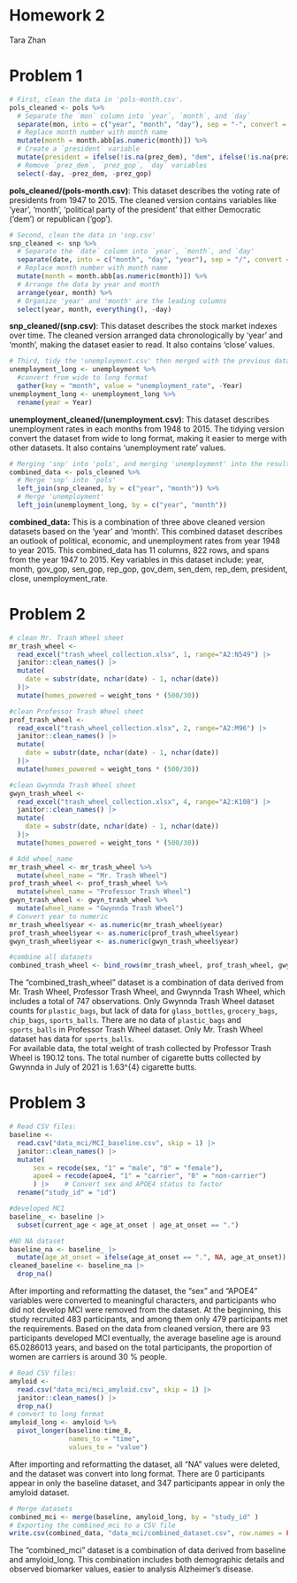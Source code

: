 Homework 2
================
Tara Zhan

# Problem 1

``` r
# First, clean the data in 'pols-month.csv'.
pols_cleaned <- pols %>%
  # Separate the `mon` column into `year`, `month`, and `day`
  separate(mon, into = c("year", "month", "day"), sep = "-", convert = TRUE) %>%
  # Replace month number with month name
  mutate(month = month.abb[as.numeric(month)]) %>%
  # Create a `president` variable
  mutate(president = ifelse(!is.na(prez_dem), "dem", ifelse(!is.na(prez_gop), "gop", NA))) %>%
  # Remove `prez_dem`, `prez_gop`, `day` variables
  select(-day, -prez_dem, -prez_gop)
```

**pols_cleaned/(pols-month.csv)**: This dataset describes the voting
rate of presidents from 1947 to 2015. The cleaned version contains
variables like ‘year’, ‘month’, ‘political party of the president’ that
either Democratic (‘dem’) or republican (‘gop’).

``` r
# Second, clean the data in 'snp.csv'
snp_cleaned <- snp %>%
  # Separate the `date` column into `year`, `month`, and `day'
  separate(date, into = c("month", "day", "year"), sep = "/", convert = TRUE) %>%
  # Replace month number with month name
  mutate(month = month.abb[as.numeric(month)]) %>%
  # Arrange the data by year and month
  arrange(year, month) %>%
  # Organize 'year' and 'month' are the leading columns
  select(year, month, everything(), -day)
```

**snp_cleaned/(snp.csv)**: This dataset describes the stock market
indexes over time. The cleaned version arranged data chronologically by
‘year’ and ‘month’, making the dataset easier to read. It also contains
‘close’ values.

``` r
# Third, tidy the 'unemployment.csv' then merged with the previous datasets
unemployment_long <- unemployment %>%
  #convert from wide to long format
  gather(key = "month", value = "unemployment_rate", -Year)
unemployment_long <- unemployment_long %>%
  rename(year = Year)
```

**unemployment_cleaned/(unemployment.csv)**: This dataset describes
unemployment rates in each months from 1948 to 2015. The tidying version
convert the dataset from wide to long format, making it easier to merge
with other datasets. It also contains ‘unemployment rate’ values.

``` r
# Merging 'snp' into 'pols', and merging 'unemployment' into the result.
combined_data <- pols_cleaned %>%
  # Merge 'snp' into 'pols'
  left_join(snp_cleaned, by = c("year", "month")) %>%
  # Merge 'unemployment'
  left_join(unemployment_long, by = c("year", "month"))
```

**combined_data:** This is a combination of three above cleaned version
datasets based on the ‘year’ and ‘month’. This combined dataset
describes an outlook of political, economic, and unemployment rates from
year 1948 to year 2015. This combined_data has 11 columns, 822 rows, and
spans from the year 1947 to 2015. Key variables in this dataset include:
year, month, gov_gop, sen_gop, rep_gop, gov_dem, sen_dem, rep_dem,
president, close, unemployment_rate.

# Problem 2

``` r
# clean Mr. Trash Wheel sheet
mr_trash_wheel <- 
  read_excel("trash_wheel_collection.xlsx", 1, range="A2:N549") |>
  janitor::clean_names() |>
  mutate(
    date = substr(date, nchar(date) - 1, nchar(date))
  )|>
  mutate(homes_powered = weight_tons * (500/30))

#clean Professor Trash Wheel sheet 
prof_trash_wheel <- 
  read_excel("trash_wheel_collection.xlsx", 2, range="A2:M96") |>
  janitor::clean_names() |>
  mutate(
    date = substr(date, nchar(date) - 1, nchar(date))
  )|>
  mutate(homes_powered = weight_tons * (500/30))

#clean Gwynnda Trash Wheel sheet 
gwyn_trash_wheel <- 
  read_excel("trash_wheel_collection.xlsx", 4, range="A2:K108") |>
  janitor::clean_names() |>
  mutate(
    date = substr(date, nchar(date) - 1, nchar(date))
  )|>
  mutate(homes_powered = weight_tons * (500/30))
```

``` r
# Add wheel_name
mr_trash_wheel <- mr_trash_wheel %>%
  mutate(wheel_name = "Mr. Trash Wheel")
prof_trash_wheel <- prof_trash_wheel %>%
  mutate(wheel_name = "Professor Trash Wheel")
gwyn_trash_wheel <- gwyn_trash_wheel %>%
  mutate(wheel_name = "Gwynnda Trash Wheel")
# Convert year to numeric
mr_trash_wheel$year <- as.numeric(mr_trash_wheel$year)
prof_trash_wheel$year <- as.numeric(prof_trash_wheel$year)
gwyn_trash_wheel$year <- as.numeric(gwyn_trash_wheel$year)

#combine all datasets
combined_trash_wheel <- bind_rows(mr_trash_wheel, prof_trash_wheel, gwyn_trash_wheel)
```

The “combined_trash_wheel” dataset is a combination of data derived from
Mr. Trash Wheel, Professor Trash Wheel, and Gwynnda Trash Wheel, which
includes a total of 747 observations. Only Gwynnda Trash Wheel dataset
counts for `plastic_bags`, but lack of data for `glass_bottles`,
`grocery_bags`, `chip_bags`, `sports_balls`. There are no data of
`plastic_bags` and `sports_balls` in Professor Trash Wheel dataset. Only
Mr. Trash Wheel dataset has data for `sports_balls`.  
For available data, the total weight of trash collected by Professor
Trash Wheel is 190.12 tons. The total number of cigarette butts
collected by Gwynnda in July of 2021 is 1.63^{4} cigarette butts.

# Problem 3

``` r
# Read CSV files:
baseline <- 
  read.csv("data_mci/MCI_baseline.csv", skip = 1) |>
  janitor::clean_names() |>
  mutate(
      sex = recode(sex, "1" = "male", "0" = "female"),
      apoe4 = recode(apoe4, "1" = "carrier", "0" = "non-carrier")
      ) |>    # Convert sex and APOE4 status to factor 
  rename("study_id" = "id")

#developed MCI
baseline_ <- baseline |>
  subset(current_age < age_at_onset | age_at_onset == ".")

#NO NA dataset
baseline_na <- baseline_ |>
  mutate(age_at_onset = ifelse(age_at_onset == ".", NA, age_at_onset))
cleaned_baseline <- baseline_na |>
  drop_na()
```

After importing and reformatting the dataset, the “sex” and “APOE4”
variables were converted to meaningful characters, and participants who
did not develop MCI were removed from the dataset. At the beginning,
this study recruited 483 participants, and among them only 479
participants met the requirements. Based on the data from cleaned
version, there are 93 participants developed MCI eventually, the average
baseline age is around 65.0286013 years, and based on the total
participants, the proportion of women are carriers is around 30 %
people.

``` r
# Read CSV files:
amyloid <- 
  read.csv("data_mci/mci_amyloid.csv", skip = 1) |>
  janitor::clean_names() |>
  drop_na()
# convert to long format
amyloid_long <- amyloid %>%
  pivot_longer(baseline:time_8, 
               names_to = "time", 
               values_to = "value")
```

After importing and reformatting the dataset, all “NA” values were
deleted, and the dataset was convert into long format. There are 0
participants appear in only the baseline dataset, and 347 participants
appear in only the amyloid dataset.

``` r
# Merge datasets
combined_mci <- merge(baseline, amyloid_long, by = "study_id" )
# Exporting the combined_mci to a CSV file
write.csv(combined_data, "data_mci/combined_dataset.csv", row.names = FALSE)
```

The “combined_mci” dataset is a combination of data derived from
baseline and amyloid_long. This combination includes both demographic
details and observed biomarker values, easier to analysis Alzheimer’s
disease.
